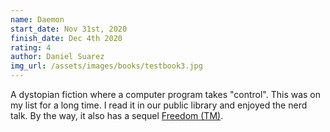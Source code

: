 ```yaml
---
name: Daemon
start_date: Nov 31st, 2020
finish_date: Dec 4th 2020
rating: 4
author: Daniel Suarez
img_url: /assets/images/books/testbook3.jpg
---   
```

 A dystopian fiction where a computer program takes "control". This was on my list for a long time. I read it in our public library and enjoyed the nerd talk. By the way, it also has a sequel [Freedom (TM)](https://www.goodreads.com/book/show/8488830-freedom).
